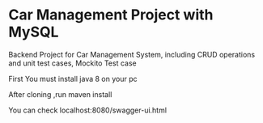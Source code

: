 # Car Management Project with MySQL

Backend Project for Car Management System, including CRUD operations and unit test cases, Mockito Test case

First You must install java 8 on your pc

After cloning ,run maven install

You can check localhost:8080/swagger-ui.html
